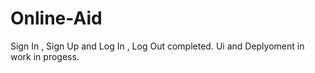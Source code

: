 # Online-Aid
Sign In , Sign Up and Log In , Log Out completed.
Ui and Deplyoment in work in progess.
